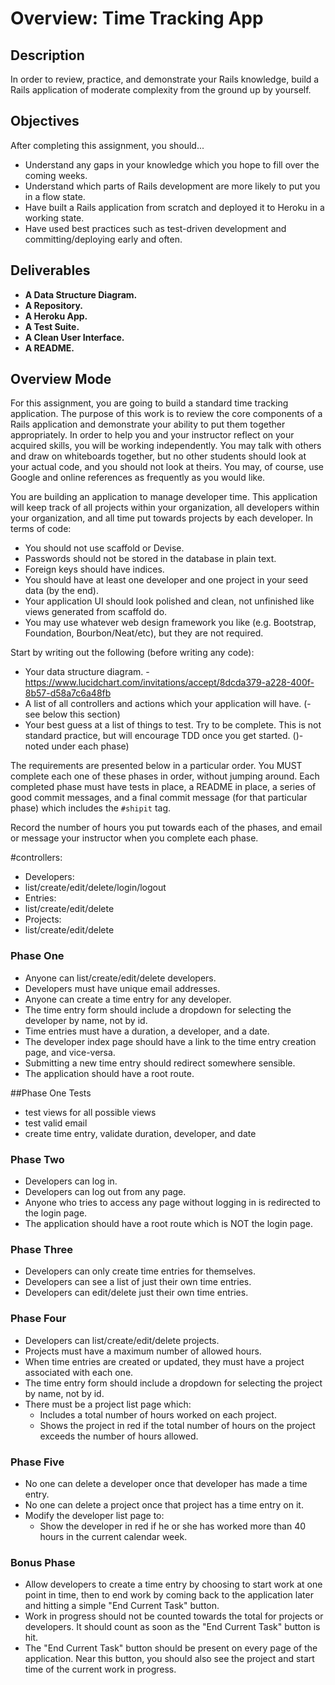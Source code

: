 # Overview: Time Tracking App

## Description

In order to review, practice, and demonstrate your Rails knowledge, build a Rails application of moderate complexity from the ground up by yourself.

## Objectives

After completing this assignment, you should...

* Understand any gaps in your knowledge which you hope to fill over the coming weeks.
* Understand which parts of Rails development are more likely to put you in a flow state.
* Have built a Rails application from scratch and deployed it to Heroku in a working state.
* Have used best practices such as test-driven development and committing/deploying early and often.

## Deliverables

* **A Data Structure Diagram.**
* **A Repository.**
* **A Heroku App.**
* **A Test Suite.**
* **A Clean User Interface.**
* **A README.**

## Overview Mode

For this assignment, you are going to build a standard time tracking application.  The purpose of this work is to review the core components of a Rails application and demonstrate your ability to put them together appropriately.  In order to help you and your instructor reflect on your acquired skills, you will be working independently.  You may talk with others and draw on whiteboards together, but no other students should look at your actual code, and you should not look at theirs.  You may, of course, use Google and online references as frequently as you would like.

You are building an application to manage developer time.  This application will keep track of all projects within your organization, all developers within your organization, and all time put towards projects by each developer.  In terms of code:

* You should not use scaffold or Devise.
* Passwords should not be stored in the database in plain text.
* Foreign keys should have indices.
* You should have at least one developer and one project in your seed data (by the end).
* Your application UI should look polished and clean, not unfinished like views generated from scaffold do.
* You may use whatever web design framework you like (e.g. Bootstrap, Foundation, Bourbon/Neat/etc), but they are not required.

Start by writing out the following (before writing any code):

* Your data structure diagram.  - https://www.lucidchart.com/invitations/accept/8dcda379-a228-400f-8b57-d58a7c6a48fb
* A list of all controllers and actions which your application will have. (- see below this section)
* Your best guess at a list of things to test.  Try to be complete.  This is not standard practice, but will encourage TDD once you get started. ()-noted under each phase)

The requirements are presented below in a particular order.  You MUST complete each one of these phases in order, without jumping around.  Each completed phase must have tests in place, a README in place, a series of good commit messages, and a final commit message (for that particular phase) which includes the `#shipit` tag.

Record the number of hours you put towards each of the phases, and email or message your instructor when you complete each phase.

#controllers:

  * Developers:
  * list/create/edit/delete/login/logout
  * Entries:
  * list/create/edit/delete
  * Projects:
  * list/create/edit/delete

### Phase One

* Anyone can list/create/edit/delete developers.
* Developers must have unique email addresses.
* Anyone can create a time entry for any developer.
* The time entry form should include a dropdown for selecting the developer by name, not by id.
* Time entries must have a duration, a developer, and a date.
* The developer index page should have a link to the time entry creation page, and vice-versa.
* Submitting a new time entry should redirect somewhere sensible.
* The application should have a root route.

##Phase One Tests
* test views for all possible views
* test valid email
* create time entry, validate duration, developer, and date

### Phase Two

* Developers can log in.
* Developers can log out from any page.
* Anyone who tries to access any page without logging in is redirected to the login page.
* The application should have a root route which is NOT the login page.

### Phase Three

* Developers can only create time entries for themselves.
* Developers can see a list of just their own time entries.
* Developers can edit/delete just their own time entries.

### Phase Four

* Developers can list/create/edit/delete projects.
* Projects must have a maximum number of allowed hours.
* When time entries are created or updated, they must have a project associated with each one.  
* The time entry form should include a dropdown for selecting the project by name, not by id.
* There must be a project list page which:
  * Includes a total number of hours worked on each project.
  * Shows the project in red if the total number of hours on the project exceeds the number of hours allowed.

### Phase Five

* No one can delete a developer once that developer has made a time entry.
* No one can delete a project once that project has a time entry on it.
* Modify the developer list page to:
  * Show the developer in red if he or she has worked more than 40 hours in the current calendar week.

### Bonus Phase

* Allow developers to create a time entry by choosing to start work at one point in time, then to end work by coming back to the application later and hitting a simple "End Current Task" button.
* Work in progress should not be counted towards the total for projects or developers.  It should count as soon as the "End Current Task" button is hit.
* The "End Current Task" button should be present on every page of the application.  Near this button, you should also see the project and start time of the current work in progress.
